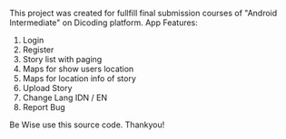 This project was created for fullfill final submission courses of "Android Intermediate" on Dicoding platform.
App Features:
1. Login
2. Register
3. Story list with paging
4. Maps for show users location
5. Maps for location info of story
6. Upload Story
7. Change Lang IDN / EN
8. Report Bug

Be Wise use this source code.
Thankyou!
